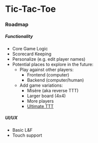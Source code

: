 # Tic-Tac-Toe

### Roadmap

##### Functionality
* Core Game Logic
* Scorecard Keeping
* Personalize (e.g. edit player names) 
* Potential places to explore in the future:
    * Play against other players:
        * Frontend (computer)
        * Backend (computer/human)
    * Add game variations:
        * Misère (aka reverse TTT)
        * Larger board (4x4)
        * More players
        * [Ultimate TTT](https://mathwithbaddrawings.com/ultimate-tic-tac-toe-original-post/)

##### UI/UX
* Basic L&F
* Touch support